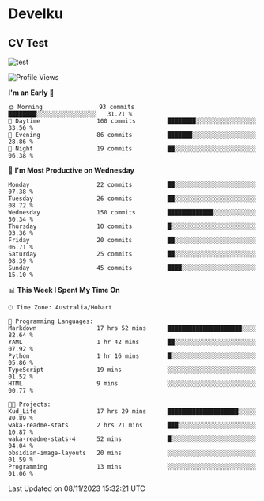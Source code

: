 <h1> Develku </h1>

<h2>CV Test</h2>

![test](https://my-digital-garden-green-seven.vercel.app/)

<!--START_SECTION:blog-->
<!--END_SECTION:blog-->

<!--START_SECTION:waka-->
![Profile Views](http://img.shields.io/badge/Profile%20Views-533-blue)

**I'm an Early 🐤** 

```text
🌞 Morning                93 commits          ████████░░░░░░░░░░░░░░░░░   31.21 % 
🌆 Daytime                100 commits         ████████░░░░░░░░░░░░░░░░░   33.56 % 
🌃 Evening                86 commits          ███████░░░░░░░░░░░░░░░░░░   28.86 % 
🌙 Night                  19 commits          ██░░░░░░░░░░░░░░░░░░░░░░░   06.38 % 
```
📅 **I'm Most Productive on Wednesday** 

```text
Monday                   22 commits          ██░░░░░░░░░░░░░░░░░░░░░░░   07.38 % 
Tuesday                  26 commits          ██░░░░░░░░░░░░░░░░░░░░░░░   08.72 % 
Wednesday                150 commits         █████████████░░░░░░░░░░░░   50.34 % 
Thursday                 10 commits          █░░░░░░░░░░░░░░░░░░░░░░░░   03.36 % 
Friday                   20 commits          ██░░░░░░░░░░░░░░░░░░░░░░░   06.71 % 
Saturday                 25 commits          ██░░░░░░░░░░░░░░░░░░░░░░░   08.39 % 
Sunday                   45 commits          ████░░░░░░░░░░░░░░░░░░░░░   15.10 % 
```


📊 **This Week I Spent My Time On** 

```text
🕑︎ Time Zone: Australia/Hobart

💬 Programming Languages: 
Markdown                 17 hrs 52 mins      █████████████████████░░░░   82.64 % 
YAML                     1 hr 42 mins        ██░░░░░░░░░░░░░░░░░░░░░░░   07.92 % 
Python                   1 hr 16 mins        █░░░░░░░░░░░░░░░░░░░░░░░░   05.86 % 
TypeScript               19 mins             ░░░░░░░░░░░░░░░░░░░░░░░░░   01.52 % 
HTML                     9 mins              ░░░░░░░░░░░░░░░░░░░░░░░░░   00.77 % 

🐱‍💻 Projects: 
Kud_Life                 17 hrs 29 mins      ████████████████████░░░░░   80.89 % 
waka-readme-stats        2 hrs 21 mins       ███░░░░░░░░░░░░░░░░░░░░░░   10.87 % 
waka-readme-stats-4      52 mins             █░░░░░░░░░░░░░░░░░░░░░░░░   04.04 % 
obsidian-image-layouts   20 mins             ░░░░░░░░░░░░░░░░░░░░░░░░░   01.59 % 
Programming              13 mins             ░░░░░░░░░░░░░░░░░░░░░░░░░   01.06 % 
```


 Last Updated on 08/11/2023 15:32:21 UTC
<!--END_SECTION:waka-->
